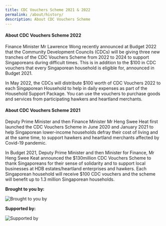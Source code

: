 ```yaml
---
title: CDC Vouchers Scheme 2021 & 2022
permalink: /about/history/
description: About CDC Vouchers Scheme
---
```

#### About CDC Vouchers Scheme 2022
Finance Minister Mr Lawrence Wong recently announced at Budget 2022 that the Community Development Councils (CDCs) will be giving three new tranches of the CDC Vouchers Scheme from 2022 to 2024 to support Singaporeans during difficult times. This is in addition to the $100 in CDC vouchers that every Singaporean household is eligible for, announced in Budget 2021.

In May 2022, the CDCs will distribute $100 worth of CDC Vouchers 2022 to each Singaporean Household to help in daily expenses as part of the Household Support Package. You can use the vouchers to purchase goods and services from participating hawkers and heartland merchants.


#### About CDC Vouchers Scheme 2021
Deputy Prime Minister and then Finance Minister Mr Heng Swee Heat first launched the CDC Vouchers Scheme in June 2020 and January 2021 to help Singaporean lower-income households defray their cost of living and at the same time, to support hawkers and heartland merchants affected by Covid-19 pandemic. 

In Budget 2021, Deputy Prime Minister and then Minister for Finance, Mr Heng Swee Keat announced the $130million CDC Vouchers Scheme to thank Singaporeans for their sense of solidarity and to support local businesses at HDB estates/heartland enterprises and hawkers. Each Singaporean household will receive $100 CDC vouchers and the scheme will benefit up to 1.3 million Singaporean households.



**Brought to you by:**

![Brought to you by](/images/brought-by.png)

**Supported by:**

![Supported by](/images/supported-by.png)